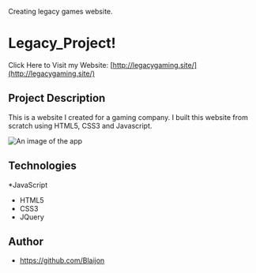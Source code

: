 Creating legacy games website.

# Legacy_Project!

Click Here to Visit my Website: [http://legacygaming.site/](http://legacygaming.site/)

## Project Description

This is a website I created for a gaming company. I built this website from scratch using HTML5, CSS3 and Javascript.

![An image of the app](http://blaijonheads.com/images/macbook5.jpg)

## Technologies
*JavaScript
* HTML5
* CSS3
* JQuery 
## Author
* https://github.com/Blaijon
